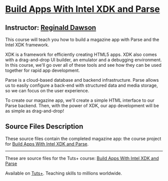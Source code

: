 # [Build Apps With Intel XDK and Parse][published url]
## Instructor: [Reginald Dawson][instructor url]


This course will teach you how to build a magazine app with Parse and the Intel XDK framework.

XDK is a framework for efficiently creating HTML5 apps. XDK also comes with a drag-and-drop UI builder, an emulator and a debugging environment. In this course, we'll go over all of these tools and see how they can be used together for rapid app development.

Parse is a cloud-based database and backend infrastructure. Parse allows us to easily configure a back-end with structured data and media storage, so we can focus on the user experience.

To create our magazine app, we'll create a simple HTML interface to our Parse backend. Then, with the power of XDK, our app development will be as simple as drag-and-drop!

## Source Files Description

These source files contain the completed magazine app: the course project for [Build Apps With Intel XDK and Parse][published url].

------

These are source files for the Tuts+ course: [Build Apps With Intel XDK and Parse][published url]

Available on [Tuts+](https://tutsplus.com). Teaching skills to millions worldwide.

[published url]: https://code.tutsplus.com/courses/build-apps-with-intel-xdk-and-parse
[instructor url]: https://tutsplus.com/authors/reginald-dawson

